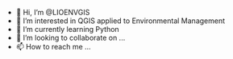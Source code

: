 - 👋 Hi, I’m @LIOENVGIS
- 👀 I’m interested in QGIS applied to Environmental Management 
- 🌱 I’m currently learning Python
- 💞️ I’m looking to collaborate on ...
- 📫 How to reach me ...

<!---
LIOENVGIS/LIOENVGIS is a ✨ special ✨ repository because its `README.md` (this file) appears on your GitHub profile.
You can click the Preview link to take a look at your changes.
--->
